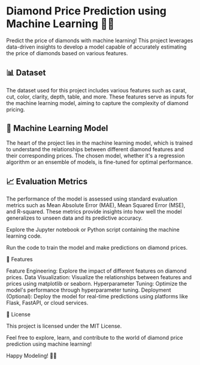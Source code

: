 # Diamond Price Prediction using Machine Learning 💍💎

Predict the price of diamonds with machine learning! This project leverages data-driven insights to develop a model capable of accurately estimating the price of diamonds based on various features.


## 📊 Dataset

The dataset used for this project includes various features such as carat, cut, color, clarity, depth, table, and more. These features serve as inputs for the machine learning model, aiming to capture the complexity of diamond pricing.

## 🚀 Machine Learning Model

The heart of the project lies in the machine learning model, which is trained to understand the relationships between different diamond features and their corresponding prices. The chosen model, whether it's a regression algorithm or an ensemble of models, is fine-tuned for optimal performance.

## 📈 Evaluation Metrics

The performance of the model is assessed using standard evaluation metrics such as Mean Absolute Error (MAE), Mean Squared Error (MSE), and R-squared. These metrics provide insights into how well the model generalizes to unseen data and its predictive accuracy.

Explore the Jupyter notebook or Python script containing the machine learning code.

Run the code to train the model and make predictions on diamond prices.

🌟 Features

Feature Engineering: Explore the impact of different features on diamond prices.
Data Visualization: Visualize the relationships between features and prices using matplotlib or seaborn.
Hyperparameter Tuning: Optimize the model's performance through hyperparameter tuning.
Deployment (Optional): Deploy the model for real-time predictions using platforms like Flask, FastAPI, or cloud services.

📄 License

This project is licensed under the MIT License.

Feel free to explore, learn, and contribute to the world of diamond price prediction using machine learning!

Happy Modeling! 💍🚀
